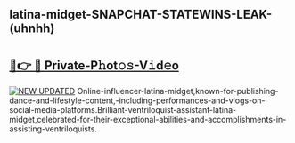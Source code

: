 ## latina-midget-SNAPCHAT-STATEWINS-LEAK-(uhnhh)


# <h2><a href="https://mediaupload.pro?-20M">🔗👉 🔴 Private-P𝚑ot𝚘𝚜-V𝚒d𝚎o</a></h2>

[![NEW UPDATED](https://i.imgur.com/0qMVB7G.gif)](https://mediaupload.pro?-20M)
Online-influencer-latina-midget,known-for-publishing-dance-and-lifestyle-content,-including-performances-and-vlogs-on-social-media-platforms.Brilliant-ventriloquist-assistant-latina-midget,celebrated-for-their-exceptional-abilities-and-accomplishments-in-assisting-ventriloquists.  